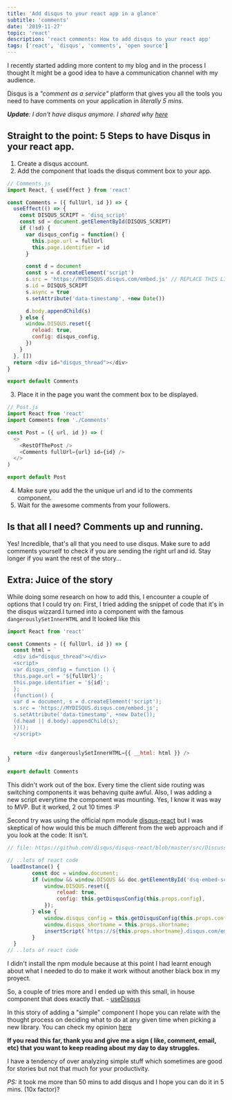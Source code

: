 ```yaml
---
title: 'Add disqus to your react app in a glance'
subtitle: 'comments'
date: '2019-11-27'
topic: 'react'
description: 'react comments: How to add disqus to your react app'
tags: ['react', 'disqus', 'comments', 'open source']
---
```


I recently started adding more content to my blog and in the process I thought It might be a good idea to have a communication channel with my audience.

Disqus is a _"comment as a service"_ platform that gives you all the tools you need to have comments on your application in _literally 5 mins_.

_**Update**: I don't have disqus anymore. I shared why [here](/2021/the-reason-I-move-away-from-disqus)_

## Straight to the point: 5 Steps to have Disqus in your react app.

1. Create a disqus account.
2. Add the component that loads the disqus comment box to your app.

```javascript
// Comments.js
import React, { useEffect } from 'react'

const Comments = ({ fullUrl, id }) => {
  useEffect(() => {
    const DISQUS_SCRIPT = 'disq_script'
    const sd = document.getElementById(DISQUS_SCRIPT)
    if (!sd) {
      var disqus_config = function() {
        this.page.url = fullUrl
        this.page.identifier = id
      }

      const d = document
      const s = d.createElement('script')
      s.src = 'https://MYDISQUS.disqus.com/embed.js' // REPLACE THIS LINE WITH YOUR DISQUS LINE
      s.id = DISQUS_SCRIPT
      s.async = true
      s.setAttribute('data-timestamp', +new Date())

      d.body.appendChild(s)
    } else {
      window.DISQUS.reset({
        reload: true,
        config: disqus_config,
      })
    }
  }, [])
  return <div id="disqus_thread"></div>
}

export default Comments
```

3. Place it in the page you want the comment box to be displayed.

```javascript
// Post.js
import React from 'react'
import Comments from './Comments'

const Post = ({ url, id }) => (
  <>
    <RestOfThePost />
    <Comments fullUrl={url} id={id} />
  </>
)

export default Post
```

4. Make sure you add the the unique url and id to the comments component.
5. Wait for the awesome comments from your followers.

## Is that all I need? Comments up and running.

Yes! Incredible, that's all that you need to use disqus. Make sure to add comments yourself to check if you are sending the right url and id. Stay longer if you want the rest of the story...

## Extra: Juice of the story

While doing some research on how to add this, I encounter a couple of options that I could try on: First, I tried adding the snippet of code that it's in the disqus wizzard.I turned into a component with the famous `dangerouslySetInnerHTML` and It looked like this

```javascript
import React from 'react'

const Comments = ({ fullUrl, id }) => {
  const html = `
  <div id="disqus_thread"></div>
  <script>
  var disqus_config = function () {
  this.page.url = '${fullUrl}';
  this.page.identifier = '${id}';
  };
  (function() {
  var d = document, s = d.createElement('script');
  s.src = 'https://MYDISQUS.disqus.com/embed.js';
  s.setAttribute('data-timestamp', +new Date());
  (d.head || d.body).appendChild(s);
  })();
  </script>
  `

  return <div dangerouslySetInnerHTML={{ __html: html }} />
}

export default Comments
```

This didn't work out of the box. Every time the client side routing was switching components it was behaving quite awful. Also, I was adding a new script everytime the component was mounting. Yes, I know it was way to MVP. But it worked, 2 out 10 times :P

Second try was using the official npm module [disqus-react](https://github.com/disqus/disqus-react) but I was skeptical of how would this be much different from the web approach and if you look at the code: It isn't.

```javascript
// file: https://github.com/disqus/disqus-react/blob/master/src/DiscussionEmbed.jsx

// ..lots of react code
 loadInstance() {
        const doc = window.document;
        if (window && window.DISQUS && doc.getElementById('dsq-embed-scr')) {
            window.DISQUS.reset({
                reload: true,
                config: this.getDisqusConfig(this.props.config),
            });
        } else {
            window.disqus_config = this.getDisqusConfig(this.props.config);
            window.disqus_shortname = this.props.shortname;
            insertScript(`https://${this.props.shortname}.disqus.com/embed.js`, 'dsq-embed-scr', doc.body);
        }
  }
// ..lots of react code
```

I didn't install the npm module because at this point I had learnt enough about what I needed to do to make it work without another black box in my proyect.

So, a couple of tries more and I ended up with this small, in house component that does exactly that. - [useDisqus](https://github.com/neomaxzero/useDisqus)

In this story of adding a "simple" component I hope you can relate with the thought process on deciding what to do at any given time when picking a new library. You can check my opinion [here](/en/frontend-architecture-install-vs-write)

**If you read this far, thank you and give me a sign ( like, comment, email, etc) that you want to keep reading about my day to day struggles.**

I have a tendency of over analyzing simple stuff which sometimes are good for stories but not that much for your productivity.

_PS:_ it took me more than 50 mins to add disqus and I hope you can do it in 5 mins. (10x factor)?
